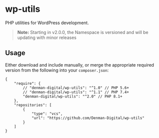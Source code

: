 # wp-utils

PHP utilities for WordPress development.

> **Note:**
> Starting in v2.0.0, the Namespace is versioned and will be updating with minor releases

## Usage

Either download and include manually, or merge the appropriate required version from the following into your `composer.json`:

```jsonc
{
	"require": {
		// "denman-digital/wp-utils": "^1.0" // PHP 5.6+
		// "denman-digital/wp-utils": "^1.1" // PHP 7.4+
		"denman-digital/wp-utils": "^2.0" // PHP 8.1+
	},
	"repositories": [
		{
			"type": "vcs",
			"url": "https://github.com/Denman-Digital/wp-utils"
		}
	]
}
```
